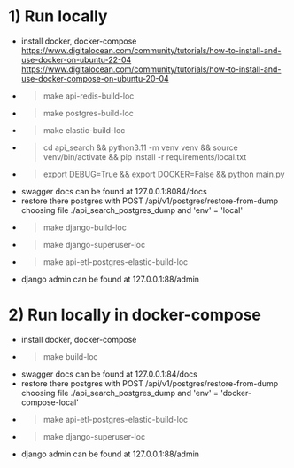 # 1) Run locally
- install docker, docker-compose
https://www.digitalocean.com/community/tutorials/how-to-install-and-use-docker-on-ubuntu-22-04
https://www.digitalocean.com/community/tutorials/how-to-install-and-use-docker-compose-on-ubuntu-20-04
- > make api-redis-build-loc
- > make postgres-build-loc
- > make elastic-build-loc
- > cd api_search && python3.11 -m venv venv && source venv/bin/activate && pip install -r requirements/local.txt
- > export DEBUG=True && export DOCKER=False && python main.py
- swagger docs can be found at 127.0.0.1:8084/docs
- restore there postgres with POST /api/v1/postgres/restore-from-dump choosing file ./api_search_postgres_dump and 'env' = 'local'
- > make django-build-loc
- > make django-superuser-loc
- > make api-etl-postgres-elastic-build-loc
- django admin can be found at 127.0.0.1:88/admin

# 2) Run locally in docker-compose
- install docker, docker-compose
- > make build-loc
- swagger docs can be found at 127.0.0.1:84/docs
- restore there postgres with POST /api/v1/postgres/restore-from-dump choosing file ./api_search_postgres_dump and 'env' = 'docker-compose-local'
- > make api-etl-postgres-elastic-build-loc
- > make django-superuser-loc
- django admin can be found at 127.0.0.1:88/admin
